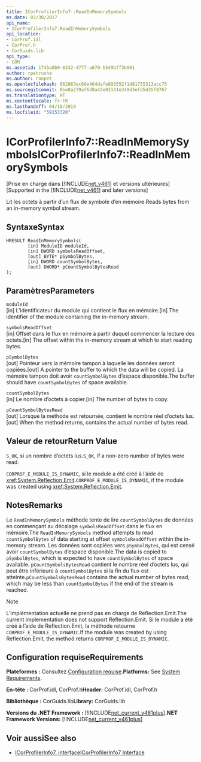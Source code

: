 ```yaml
---
title: ICorProfilerInfo7::ReadInMemorySymbols
ms.date: 03/30/2017
api_name:
- ICorProfilerInfo7.ReadInMemorySymbols
api_location:
- CorProf.idl
- CorProf.h
- CorGuids.lib
api_type:
- COM
ms.assetid: 1745a0b9-8332-4777-a670-b549bff3b901
author: rpetrusha
ms.author: ronpet
ms.openlocfilehash: 662863ec69e464dafe893552f1d81755313acc75
ms.sourcegitcommit: 0be8a279af6d8a43e03141e349d3efd5d35f8767
ms.translationtype: HT
ms.contentlocale: fr-FR
ms.lasthandoff: 04/18/2019
ms.locfileid: "59153320"
---
```

# <a name="icorprofilerinfo7readinmemorysymbols"></a><span data-ttu-id="057c1-102">ICorProfilerInfo7::ReadInMemorySymbols</span><span class="sxs-lookup"><span data-stu-id="057c1-102">ICorProfilerInfo7::ReadInMemorySymbols</span></span>
<span data-ttu-id="057c1-103">[Prise en charge dans [!INCLUDE[net_v461](../../../../includes/net-v461-md.md)] et versions ultérieures]</span><span class="sxs-lookup"><span data-stu-id="057c1-103">[Supported in the [!INCLUDE[net_v461](../../../../includes/net-v461-md.md)] and later versions]</span></span>  
  
 <span data-ttu-id="057c1-104">Lit les octets à partir d’un flux de symbole d’en mémoire.</span><span class="sxs-lookup"><span data-stu-id="057c1-104">Reads bytes from an in-memory symbol stream.</span></span>  
  
## <a name="syntax"></a><span data-ttu-id="057c1-105">Syntaxe</span><span class="sxs-lookup"><span data-stu-id="057c1-105">Syntax</span></span>  
  
```  
HRESULT ReadInMemorySymbols(  
        [in] ModuleID moduleId,  
        [in] DWORD symbolsReadOffset,  
        [out] BYTE* pSymbolBytes,  
        [in] DWORD countSymbolBytes,  
        [out] DWORD* pCountSymbolBytesRead  
);  
```  
  
## <a name="parameters"></a><span data-ttu-id="057c1-106">Paramètres</span><span class="sxs-lookup"><span data-stu-id="057c1-106">Parameters</span></span>  
 `moduleId`  
 <span data-ttu-id="057c1-107">[in] L’identificateur du module qui contient le flux en mémoire.</span><span class="sxs-lookup"><span data-stu-id="057c1-107">[in] The identifier of the module containing the in-memory stream.</span></span>  
  
 `symbolsReadOffset`  
 <span data-ttu-id="057c1-108">[in] Offset dans le flux en mémoire à partir duquel commencer la lecture des octets.</span><span class="sxs-lookup"><span data-stu-id="057c1-108">[in] The offset within the in-memory stream at which to start reading bytes.</span></span>  
  
 `pSymbolBytes`  
 <span data-ttu-id="057c1-109">[out] Pointeur vers la mémoire tampon à laquelle les données seront copiées.</span><span class="sxs-lookup"><span data-stu-id="057c1-109">[out] A pointer to the buffer to which the data will be copied.</span></span> <span data-ttu-id="057c1-110">La mémoire tampon doit avoir `countSymbolBytes` d’espace disponible.</span><span class="sxs-lookup"><span data-stu-id="057c1-110">The buffer should have `countSymbolBytes` of space available.</span></span>  
  
 `countSymbolBytes`  
 <span data-ttu-id="057c1-111">[in] Le nombre d’octets à copier.</span><span class="sxs-lookup"><span data-stu-id="057c1-111">[in] The number of bytes to copy.</span></span>  
  
 `pCountSymbolBytesRead`  
 <span data-ttu-id="057c1-112">[out] Lorsque la méthode est retournée, contient le nombre réel d’octets lus.</span><span class="sxs-lookup"><span data-stu-id="057c1-112">[out] When the method returns, contains the actual number of bytes read.</span></span>  
  
## <a name="return-value"></a><span data-ttu-id="057c1-113">Valeur de retour</span><span class="sxs-lookup"><span data-stu-id="057c1-113">Return Value</span></span>  
 <span data-ttu-id="057c1-114">`S_OK`, si un nombre d’octets lus.</span><span class="sxs-lookup"><span data-stu-id="057c1-114">`S_OK`, if a non-zero number of bytes were read.</span></span>  
  
 <span data-ttu-id="057c1-115">`CORPROF_E_MODULE_IS_DYNAMIC`, si le module a été créé à l’aide de <xref:System.Reflection.Emit>.</span><span class="sxs-lookup"><span data-stu-id="057c1-115">`CORPROF_E_MODULE_IS_DYNAMIC`, if the module was created using <xref:System.Reflection.Emit>.</span></span>  
  
## <a name="remarks"></a><span data-ttu-id="057c1-116">Notes</span><span class="sxs-lookup"><span data-stu-id="057c1-116">Remarks</span></span>  
 <span data-ttu-id="057c1-117">Le `ReadInMemorySymbols` méthode tente de lire `countSymbolBytes` de données en commençant au décalage `symbolsReadOffset` dans le flux en mémoire.</span><span class="sxs-lookup"><span data-stu-id="057c1-117">The `ReadInMemorySymbols` method attempts to read `countSymbolBytes` of data starting at offset      `symbolsReadOffset` within the in-memory stream.</span></span> <span data-ttu-id="057c1-118">Les données sont copiées vers `pSymbolBytes`, qui est censé avoir `countSymbolBytes` d’espace disponible.</span><span class="sxs-lookup"><span data-stu-id="057c1-118">The data is copied to `pSymbolBytes`, which is expected to have `countSymbolBytes` of space available.</span></span>     <span data-ttu-id="057c1-119">`pCountSymbolsBytesRead` contient le nombre réel d’octets lus, qui peut être inférieure à `countSymbolBytes` si la fin du flux est atteinte.</span><span class="sxs-lookup"><span data-stu-id="057c1-119">`pCountSymbolsBytesRead` contains the actual number of bytes read, which may be less than `countSymbolBytes` if the end of the stream is reached.</span></span>  
  
> [!NOTE]
>  <span data-ttu-id="057c1-120">L’implémentation actuelle ne prend pas en charge de Reflection.Emit.</span><span class="sxs-lookup"><span data-stu-id="057c1-120">The current implementation does not support Reflection.Emit.</span></span> <span data-ttu-id="057c1-121">Si le module a été créé à l’aide de Reflection.Emit, la méthode retourne `CORPROF_E_MODULE_IS_DYNAMIC`.</span><span class="sxs-lookup"><span data-stu-id="057c1-121">If the module was created by using Reflection.Emit, the method returns `CORPROF_E_MODULE_IS_DYNAMIC`.</span></span>  
  
## <a name="requirements"></a><span data-ttu-id="057c1-122">Configuration requise</span><span class="sxs-lookup"><span data-stu-id="057c1-122">Requirements</span></span>  
 <span data-ttu-id="057c1-123">**Plateformes :** Consultez [Configuration requise](../../../../docs/framework/get-started/system-requirements.md).</span><span class="sxs-lookup"><span data-stu-id="057c1-123">**Platforms:** See [System Requirements](../../../../docs/framework/get-started/system-requirements.md).</span></span>  
  
 <span data-ttu-id="057c1-124">**En-tête :** CorProf.idl, CorProf.h</span><span class="sxs-lookup"><span data-stu-id="057c1-124">**Header:** CorProf.idl, CorProf.h</span></span>  
  
 <span data-ttu-id="057c1-125">**Bibliothèque :** CorGuids.lib</span><span class="sxs-lookup"><span data-stu-id="057c1-125">**Library:** CorGuids.lib</span></span>  
  
 <span data-ttu-id="057c1-126">**Versions du .NET Framework :** [!INCLUDE[net_current_v461plus](../../../../includes/net-current-v461plus-md.md)]</span><span class="sxs-lookup"><span data-stu-id="057c1-126">**.NET Framework Versions:** [!INCLUDE[net_current_v461plus](../../../../includes/net-current-v461plus-md.md)]</span></span>  
  
## <a name="see-also"></a><span data-ttu-id="057c1-127">Voir aussi</span><span class="sxs-lookup"><span data-stu-id="057c1-127">See also</span></span>

- [<span data-ttu-id="057c1-128">ICorProfilerInfo7, interface</span><span class="sxs-lookup"><span data-stu-id="057c1-128">ICorProfilerInfo7 Interface</span></span>](../../../../docs/framework/unmanaged-api/profiling/icorprofilerinfo7-interface.md)
